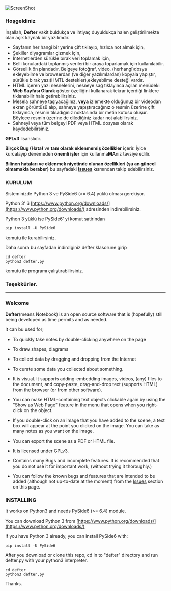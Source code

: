 ![ScreenShot](https://raw.githubusercontent.com/erdincyz/gorseller/master/_defter/defter_ekran_goruntusu.jpg)


### Hoşgeldiniz
İnşallah, **Defter** vakit buldukça ve ihtiyaç duyuldukça halen geliştirilmekte olan açık kaynak bir yazılımdır. 

* Sayfanın her hangi bir yerine çift tıklayıp, hızlıca not almak için,
* Şekiller diyagramlar çizmek için,
* İnternetlerden sürükle bırak veri toplamak için,
* Belli konulardaki toplanmış verileri bir araya toparlamak için kullanılabilir.
* Görsellik ön plandadır. Belgeye fotoğraf, video, (herhangi)dosya ekleyebilme ve browserdan (ve diğer yazılımlardan) kopyala yapıştır, sürükle bırak yazı(HMTL destekler),ekleyebilme desteği vardır.
* HTML içeren yazi nesnelerini, nesneye sağ tıklayınca açılan menüdeki **Web Sayfası Olarak** göster özelliğini kullanarak tekrar içerdiği linklere tıklanabilir hale getirebilirsiniz.
* Mesela sahneye taşıyacağınız, **veya** izlemekte olduğunuz bir videodan ekran görüntüsü alıp, sahneye yapıştıracağınız o resmin üzerine çift tıklayınca, resmin tıkladığınız noktasında bir metin kutusu oluşur. Böylece resmin üzerine de dilediğiniz kadar not alabilirsiniz. 
* Sahneyi veya tüm belgeyi PDF veya HTML dosyası olarak kaydedebilirsiniz.

**GPLv3** lisanslıdır.

**Birçok Bug (Hata)** ve **tam olarak eklenmemiş özellikler** içerir. İyice kurcalayıp denemeden **önemli işler** için kullanma**MA**nız tavsiye edilir.

**Bilinen hataları ve eklenmek niyetinde olunan özellikleri (şu an güncel olmamakla beraber)** bu sayfadaki **[Issues](https://github.com/erdincyz/defter/issues)** kısmından takip edebilirsiniz.

### KURULUM
Sisteminizde Python 3 ve PySide6 (>= 6.4) yüklü olması gerekiyor.

Python 3' ü [https://www.python.org/downloads/](https://www.python.org/downloads/) adresinden indirebilirsiniz.

Python 3 yüklü ise PySide6' yi komut satirindan
```
pip install -U PySide6

```
komutu ile kurabilirsiniz.

Daha sonra bu sayfadan indirdiginiz defter klasorune girip
```
cd defter
python3 defter.py
```
komutu ile programı çalıştırabilirsiniz.


### Teşekkürler.
---
### Welcome
**Defter**(means Notebook) is an open source software that is (hopefully) still being developed as time permits and as needed.

It can bu used for;
* To quickly take notes by double-clicking anywhere on the page
* To draw shapes, diagrams
* To collect data by dragging and dropping from the Internet
* To curate some data you collected about something.
* It is visual. It supports adding-embedding images, videos, (any) files to the document, and copy-paste, drag-and-drop text (supports HTML) from the browser (or from other software).
* You can make HTML-containing text objects clickable again by using the "Show as Web Page" feature in the menu that opens when you right-click on the object.
* If you double-click on an image that you have added to the scene, a text box will appear at the point you clicked on the image. You can take as many notes as you want on the image.

* You can export the scene as a PDF or HTML file.

* It is licensed under GPLv3.

* Contains many Bugs and incomplete features. It is recommended that you do not use it for important work, (without trying it thoroughly.)

* You can follow the known bugs and features that are intended to be added (although not up-to-date at the moment) from the [Issues](https://github.com/erdincyz/defter/issues) section on this page.

### INSTALLING
It works on Python3 and needs PySide6 (>= 6.4) module.

You can download Python 3 from [https://www.python.org/downloads/](https://www.python.org/downloads/)

If you have Python 3 already, you can install PySide6 with:
```
pip install -U PySide6

```
After you download or clone this repo,
cd in to "defter" directory 
and run defter.py with your python3 interpreter.
```
cd defter
python3 defter.py
```

Thanks.
